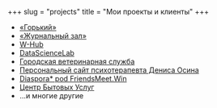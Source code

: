 +++
slug = "projects"
title = "Мои проекты и клиенты"
+++

- [«Горький»](https://gorky.media/)
- [«Журнальный зал»](https://magazines.gorky.media)
- [W-Hub](https://w-hub.ru/)
- [DataScienceLab](https://datasciencelab.ru/)
- [Городская ветеринарная служба](https://vetrabota.ru/)
- [Персональный сайт психотерапевта Дениса Осина](https://d-osin.com/)
- [Diaspora* pod FriendsMeet.Win](https://friendsmeet.win)
- [Центр Бытовых Услуг](https://santehnik-home.ru/)
- …и многие другие
